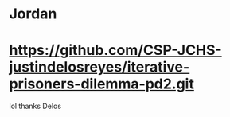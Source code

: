 # Jordan
# https://github.com/CSP-JCHS-justindelosreyes/iterative-prisoners-dilemma-pd2.git
lol thanks Delos
